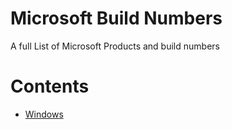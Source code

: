 # **Microsoft Build Numbers**
 
 A full List of Microsoft Products and build numbers


# **Contents**

- [Windows](https://github.com/InstallingEverything/MicrosoftBuildNumbers/Windows.md)